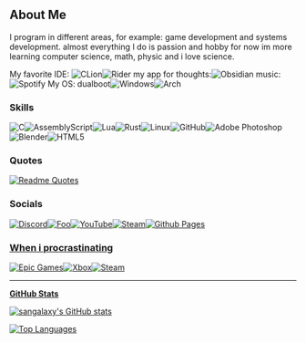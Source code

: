 About Me
----------------

I program in different areas, for example: game development and systems development. almost everything I do is passion and hobby
for now im more learning computer science, math, physic and i love science.

My favorite IDE: ![CLion](https://img.shields.io/badge/CLion-black?style=for-the-badge&logo=clion&logoColor=white)![Rider](https://img.shields.io/badge/Rider-000000.svg?style=for-the-badge&logo=Rider&logoColor=white&color=black&labelColor=crimson)
my  app  for thoughts:![Obsidian](https://img.shields.io/badge/Obsidian-%23483699.svg?style=for-the-badge&logo=obsidian&logoColor=white)
music: ![Spotify](https://img.shields.io/badge/Spotify-1ED760?style=for-the-badge&logo=spotify&logoColor=white)
My OS: dualboot![Windows](https://img.shields.io/badge/Windows-0078D6?style=for-the-badge&logo=windows&logoColor=white)![Arch](https://img.shields.io/badge/Arch%20Linux-1793D1?logo=arch-linux&logoColor=fff&style=for-the-badge)

### Skills

![C](https://img.shields.io/badge/c-%2300599C.svg?style=for-the-badge&logo=c&logoColor=white)![AssemblyScript](https://img.shields.io/badge/assembly%20script-%23000000.svg?style=for-the-badge&logo=assemblyscript&logoColor=white)![Lua](https://img.shields.io/badge/lua-%232C2D72.svg?style=for-the-badge&logo=lua&logoColor=white)![Rust](https://img.shields.io/badge/rust-%23000000.svg?style=for-the-badge&logo=rust&logoColor=white)![Linux](https://img.shields.io/badge/Linux-FCC624?style=for-the-badge&logo=linux&logoColor=black)![GitHub](https://img.shields.io/badge/github-%23121011.svg?style=for-the-badge&logo=github&logoColor=white)![Adobe Photoshop](https://img.shields.io/badge/adobe%20photoshop-%2331A8FF.svg?style=for-the-badge&logo=adobe%20photoshop&logoColor=white)![Blender](https://img.shields.io/badge/blender-%23F5792A.svg?style=for-the-badge&logo=blender&logoColor=white)![HTML5](https://img.shields.io/badge/html5-%23E34F26.svg?style=for-the-badge&logo=html5&logoColor=white)

### Quotes 

[![Readme Quotes](https://quotes-github-readme.vercel.app/api?type=horizontal&theme=dark)](https://github.com/piyushsuthar/github-readme-quotes)


### Socials

<a href="https://discord.com/users/sanwor" rel="some text">![Discord](https://img.shields.io/badge/Discord-%235865F2.svg?style=for-the-badge&logo=discord&logoColor=white)</a><a href="https://x.com/SanWorTe" rel="some text">![Foo](https://img.shields.io/badge/Twitter-1DA1F2?style=for-the-badge&logo=twitter&logoColor=white)</a><a href="https://www.youtube.com/@SanWorTe" rel="some text">![YouTube](https://img.shields.io/badge/YouTube-%23FF0000.svg?style=for-the-badge&logo=YouTube&logoColor=white)<a href="https://steamcommunity.com/id/LastSanWorTeEsli/" rel="steam">![Steam](https://img.shields.io/badge/steam-%23000000.svg?style=for-the-badge&logo=steam&logoColor=white)<a href="" rel="">![Github Pages](https://img.shields.io/badge/github%20pages-121013?style=for-the-badge&logo=github&logoColor=white)

### When i procrastinating 

![Epic Games](https://img.shields.io/badge/epicgames-%23313131.svg?style=for-the-badge&logo=epicgames&logoColor=white)![Xbox](https://img.shields.io/badge/xbox-%23107C10.svg?style=for-the-badge&logo=xbox&logoColor=white)![Steam](https://img.shields.io/badge/steam-%23000000.svg?style=for-the-badge&logo=steam&logoColor=white)

----------------

<b>GitHub Stats</b>

<a href="http://www.github.com/sangalaxy"><img src="https://github-readme-stats.vercel.app/api?username=sangalaxy&show_icons=true&hide=&count_private=true&title_color=6366f1&text_color=6366f1&icon_color=6366f1&bg_color=181824&hide_border=true&show_icons=true" alt="sangalaxy's GitHub stats" /></a>

<a href="https://github.com/sangalaxy" align="left"><img src="https://github-readme-stats.vercel.app/api/top-langs/?username=sangalaxy&langs_count=10&title_color=6366f1&text_color=6366f1&icon_color=6366f1&bg_color=181824&hide_border=true&locale=en&custom_title=Top%20%Languages" alt="Top Languages" /></a>
